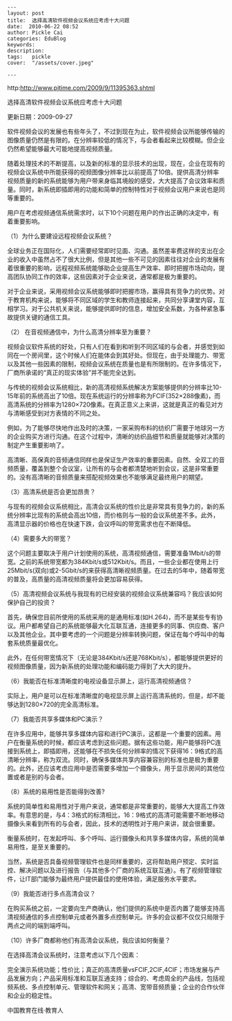 
    ---
    layout: post  
    title:  选择高清软件视频会议系统应考虑十大问题  
    date:  2010-06-22 08:52  
    author: Pickle Cai  
    categories: EduBlog  
    keywords: 
    description:   
    tags:	pickle   
    cover:  "/assets/cover.jpeg"  

    ---  
    
http:http://www.pjtime.com/2009/9/11395363.shtml



选择高清软件视频会议系统应考虑十大问题

更新日期：2009-09-27

软件视频会议的发展也有些年头了，不过到现在为止，软件视频会议所能够传输的图像质量仍然是有限的。在分辨率较低的情况下，与会者看起来比较模糊。但企业仍然希望能够最大可能地提高视频质量。

随着处理技术的不断提高，以及新的标准的显示技术的出现，现在，企业在现有的视频会议系统中所能获得的视频图像分辨率比以前提高了10倍。提供高清分辨率视频质量的新的系统能够为用户带来身临其境般的感受，大大提高了会议效率和质量。同时，新系统即插即用的功能和简单的控制特性对于视频会议用户来说也是同等重要的。

用户在考虑视频通信系统需求时，以下10个问题在用户的作出正确的决定中，有着重要影响。

（1）为什么要建设远程视频会议系统？

全球业务正在国际化，人们需要经常即时见面、沟通。虽然差率费这样的支出在企业的收入中虽然占不了很大比例，但是其他一些不可见的因素往往对企业的发展有着很重要的影响，远程视频系统能够助企业提高生产效率、即时把握市场动向，提高团队协同工作的效率，这些因素对于企业来说，通常都是极为重要的。

对于企业来说，采用视频会议系统能够即时把握市场，赢得具有竞争力的优势。对于教育机构来说，能够将不同区域的学生和教师连接起来，共同分享课堂内容，互相学习。对于公共机关来说，能够提供即时的信息，增加安全系数，为各种紧急事故提供关键的通信工具。

（2） 在音视频通信中，为什么高清分辨率至为重要？

视频会议软件系统的好处，只有人们在看到和听到不同区域的与会者，并感觉到如同在一个房间里，这个时候人们在能体会到其好处。但现在，由于处理能力、带宽以及其他一些因素的限制，视频会议系统在质量也是有所限制的。在许多情况下，厂商所承诺的“真正的现实体验”并不能完全达到。

与传统的视频会议系统相比，新的高清视频系统解决方案能够提供的分辨率比10-15年前的系统高出了10倍。现在系统运行的分辨率称为FCIF(352×288像素)，而高清系统的分辨率为1280×720像素。在真正意义上来讲，这就是真正的看见对方与清晰感受到对方表情的不同之处。

例如，为了能够尽快地作出及时的决策，一家采购布料的纺织厂需要于地球另一方的企业购买方进行沟通。在这个过程中，清晰的纺织品细节和质量就能够对决策的制定产生重要影响了。

高清晰、高保真的音频通信同样也是保证生产效率的重要因素。自然、全双工的音频质量，覆盖到整个会议室，让所有的与会者都清楚地听到会议，这是非常重要的。没有高清晰的音频质量来搭配视频效果也不能够满足最终用户的期望。

（3）高清系统是否会更加昂贵？

与现有的视频会议系统相比，高清会议系统的性价比是非常具有竞争力的，新的系统分辨率比现有的系统会高出10倍，而价格则与一般的会议系统差不多。此外，高清显示器的价格也在快速下跌，会议呼叫的带宽需求也在不断降低。

（4）需要多大的带宽？

这个问题主要取决于用户计划使用的系统，高清视频通信，需要准备1Mbit/s的带宽。之前的系统带宽都为384Kbit/s或512Kbit/s。而且，一些企业都在使用上行25Mbit/s(双向)或2-5Gbit/s的来获得高清晰视频质量。在过去的5年中，随着带宽的普及，高质量的高清视频质量将会更加容易获得。

（5）高清视频会议系统与我现有的已经安装的视频会议系统兼容吗？我应该如何保护自己的投资？

首先，确保您目前所使用的系统采用的是通用标准(如H.264)，而不是某些专有协议。用户都希望自己的系统能够最大化互联互通，连接更多的同事、供应商、客户以及其他企业。其中要考虑的一个问题是分辨率转换问题，保证在每个呼叫中的每套系统质量最优化。

此外，在任何带宽情况下（无论是384Kbit/s还是768Kbit/s），都能够提供更好的视频图像质量，因为新系统的处理功能和编码能力得到了大大的提升。

（6）我能否在标准清晰度的电视设备显示屏上，运行高清视频通信？

实际上，用户是可以在标准清晰度的电视显示屏上运行高清系统的，但是，却不能够达到1280×720的完全高清标准。

（7）我能否共享多媒体和PC演示？

在许多应用中，能够共享多媒体内容和进行PC演示，这都是一个重要的因素。用户在衡量系统的时候，都应该考虑到这些问题。据有这些功能，用户能够将PC连接到系统上，即插即用，还能够在不损失任何分辨率的情况下获得16：9格式的高清晰分辨率，称为双流。同时，确保多媒体共享内容兼容别的标准也是极为重要的。此外，还应该考虑应用中是否需要多增加一个摄像头，用于显示房间的其他位置或者是别的与会者。

（8）系统的易用性是否能得到改善?

系统的简单性和易用性对于用户来说，通常都是非常重要的，能够大大提高工作效率。有意思的是，与4：3格式的标清相比，16：9格式的高清可能需要不断地移动摄像头来看到所有的与会者，因此，技术的透明性对于用户来讲，就会很重要。

衡量系统时，在发起呼叫、多个呼叫、运行摄像头和共享多媒体内容，系统的简单易用性，是至关重要的。

当然，系统是否具备视频管理软件也是同样重要的，这将帮助用户预定、实时监控、解决问题以及进行报告（与其他多个厂商的系统互联互通）。有了视频管理软件，让IT部门能够为最终用户提供最佳的使用体验，满足服务水平要求。

（9）我能否进行多点高清会议？

在购买系统之前，一定要向生产商确认，他们提供的系统中是否内置了能够支持高清视频通信的多点控制单元或者外置多点控制单元。许多的会议都不仅仅只局限于两点之间的端到端呼叫。

（10）许多厂商都称他们有高清会议系统，我应该如何衡量？

在选择高清会议系统时，注意考虑以下几个因素：



完全演示系统功能；性价比；真正的高清质量vsFCIF,2CIF,4CIF；市场发展与产品发展方向；产品采用标准和互联互通支持；综合的、考虑周全的产品线，包括视频系统、多点控制单元、管理软件和网关；高清、宽带音频质量；企业的合作伙伴和企业的稳定性。









		

		    
 中国教育在线·教育人

